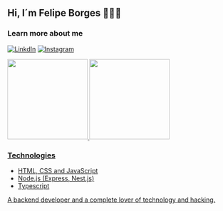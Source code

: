 ## Hi, I´m Felipe Borges 🙋🏾‍♂️

### Learn more about me

[![LinkdIn](https://img.shields.io/badge/LinkedIn-0077B5?style=for-the-badge&logo=linkedin&logoColor=white)](https://www.linkedin.com/in/devfelipeborges/)
[![Instagram](https://img.shields.io/badge/Instagram-E4405F?style=for-the-badge&logo=instagram&logoColor=white)](https://www.instagram.com/felipe.bgx/)

<div>
<a href="https://github.com/devfborges">
<img height="180em" src="https://github-readme-stats.vercel.app/api/top-langs/?username=devfborges&layout=compact&langs_count=7&theme=nightowl"/>
<img height="180em" src="https://github-readme-stats.vercel.app/api?username=devfborges&show_icons=true&theme=nightowl&include_all_commits=true&count_private=true"/>
</div>

### Technologies

  * HTML, CSS and JavaScript
  * Node.js (Express, Nest.js)
  * Typescript

A backend developer and a complete lover of technology and hacking.
